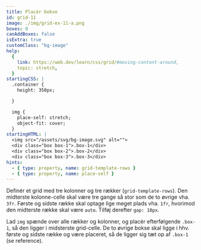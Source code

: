 ```yaml
---
title: Placér bokse
id: grid-11
image: ./img/grid-ex-11-a.png
boxes: 0
canAddBoxes: false
isExtra: true
customClass: "bg-image"
help:
  {
    link: https://web.dev/learn/css/grid/#moving-content-around,
    topic: stretch,
  }
startingCSS: |
  .container {
    height: 350px;

  }

  img {
    place-self: stretch;
    object-fit: cover;
  }
startingHTML: |
  <img src="/assets/svg/bg-image.svg" alt="">
  <div class="box box-1">.box-1</div>
  <div class="box box-2">.box-2</div>
  <div class="box box-3">.box-3</div>
hints:
  - { type: property, name: grid-template-rows }
  - { type: property, name: place-self }
---
```


Definér et grid med tre kolonner og tre rækker (`grid-template-rows`). Den midterste kolonne-celle skal være tre gange så stor som de to øvrige vha. `3fr`. Første og sidste række skal optage lige meget plads vha. `1fr`, hvorimod den midterste række skal være `auto`. Tilføj derefter `gap: 10px`.

Lad `img` spænde over alle rækker og kolonner, og placér efterfølgende `.box-1`, så den ligger i midsterste grid-celle. De to øvrige bokse skal ligge i hhv. første og sidste række og være placeret, så de ligger sig tæt op af `.box-1` (se reference).

